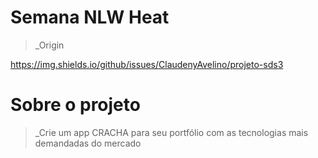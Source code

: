 
# Semana NLW Heat
> _Origin

https://img.shields.io/github/issues/ClaudenyAvelino/projeto-sds3

# Sobre o projeto

> _Crie um app CRACHA para seu portfólio com as tecnologias mais demandadas do mercado


